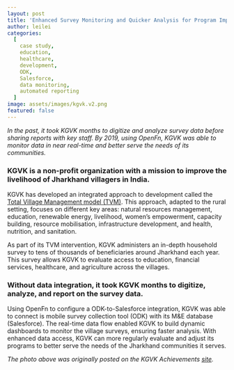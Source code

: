 ```yaml
---
layout: post
title: 'Enhanced Survey Monitoring and Quicker Analysis for Program Improvement in India'
author: leilei
categories:
  [
    case study,
    education, 
    healthcare, 
    development,
    ODK,
    Salesforce,
    data monitoring,
    automated reporting
  ]
image: assets/images/kgvk.v2.png
featured: false
---
```


_In the past, it took KGVK months to digitize and analyze survey data before sharing reports with key staff. By 2019, using OpenFn, KGVK was able to monitor data in near real-time and better serve the needs of its communities._

### KGVK is a non-profit organization with a mission to improve the livelihood of Jharkhand villagers in India.

KGVK has developed an integrated approach to development called the [Total Village Management model (TVM)](https://www.kgvk.org/tvm.html). This approach, adapted to the rural setting, focuses on different key areas: natural resources management, education, renewable energy, livelihood, women’s empowerment, capacity building, resource mobilisation, infrastructure development, and health, nutrition, and sanitation. 

As part of its TVM intervention, KGVK administers an in-depth household survey to tens of thousands of beneficiaries around Jharkhand each year. This survey allows KGVK to evaluate access to education, financial services, healthcare, and agriculture across the villages.

### Without data integration, it took KGVK months to digitize, analyze, and report on the survey data. 

Using OpenFn to configure a ODK-to-Salesforce integration, KGVK was able to connect is mobile survey collection tool (ODK) with its M&E database (Salesforce). The real-time data flow enabled KGVK to build dynamic dashboards to monitor the village surveys, ensuring faster analysis. With enhanced data access, KGVK can more regularly evaluate and adjust its programs to better serve the needs of the Jharkhand communities it serves. 

_The photo above was originally posted on the KGVK Achievements [site](https://www.kgvk.org/achievements.html)._

